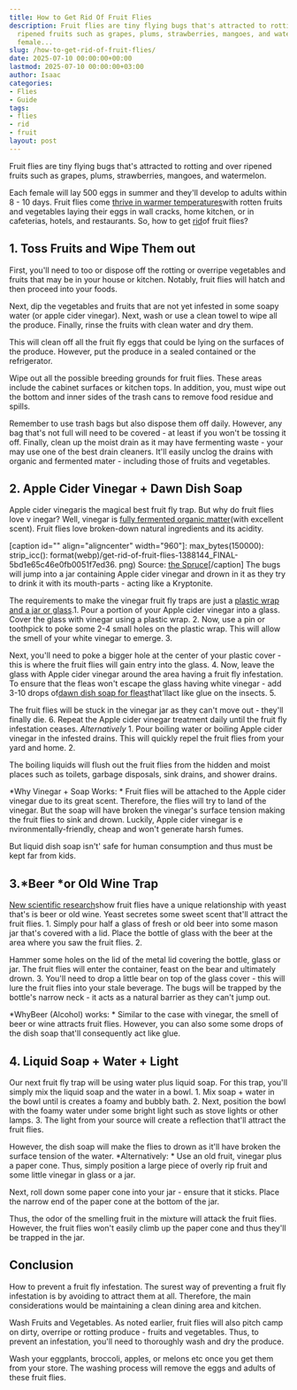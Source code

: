 ```yaml
---
title: How to Get Rid Of Fruit Flies
description: Fruit flies are tiny flying bugs that's attracted to rotting and over
  ripened fruits such as grapes, plums, strawberries, mangoes, and watermelon. Each
  female...
slug: /how-to-get-rid-of-fruit-flies/
date: 2025-07-10 00:00:00+00:00
lastmod: 2025-07-10 00:00:00+03:00
author: Isaac
categories:
- Flies
- Guide
tags:
- flies
- rid
- fruit
layout: post
---
```

Fruit flies are tiny flying bugs that's attracted to rotting and over ripened fruits such as grapes, plums, strawberries, mangoes, and watermelon.

Each female will lay 500 eggs in summer and they'll develop to adults within 8 - 10 days. Fruit flies come [thrive in warmer temperatures](https://pestpolicy.com/where-do-fruit-flies-come-from/)with rotten fruits and vegetables laying their eggs in wall cracks, home kitchen, or in cafeterias, hotels, and restaurants. So, how to get [rid](https://pestpolicy.com/homemade-fruit-fly-trap/)of fruit flies?

##  1. Toss Fruits and Wipe Them out

First, you'll need to too or dispose off the rotting or overripe vegetables and fruits that may be in your house or kitchen. Notably, fruit flies will hatch and then proceed into your foods.

Next, dip the vegetables and fruits that are not yet infested in some soapy water (or apple cider vinegar). Next, wash or use a clean towel to wipe all the produce. Finally, rinse the fruits with clean water and dry them.

This will clean off all the fruit fly eggs that could be lying on the surfaces of the produce. However, put the produce in a sealed contained or the refrigerator.

Wipe out all the possible breeding grounds for fruit flies. These areas include the cabinet surfaces or kitchen tops. In addition, you, must wipe out the bottom and inner sides of the trash cans to remove food residue and spills.

Remember to use trash bags but also dispose them off daily. However, any bag that's not full will need to be covered - at least if you won't be tossing it off. Finally, clean up the moist drain as it may have fermenting waste - your may use one of the best drain cleaners. It'll easily unclog the drains with organic and fermented mater - including those of fruits and vegetables.

##  2. Apple Cider Vinegar + Dawn Dish Soap

Apple cider vinegaris the magical best fruit fly trap. But why do fruit flies love v inegar? Well, vinegar is [fully fermented organic matter](https://www.hsph.harvard.edu/nutritionsource/vinegar/)(with excellent scent). Fruit flies love broken-down natural ingredients and its acidity.

[caption id="" align="aligncenter" width="960"]: max_bytes(150000): strip_icc(): format(webp)/get-rid-of-fruit-flies-1388144_FINAL-5bd1e65c46e0fb0051f7ed36. png) Source: [the Spruce](https://www.thespruce.com/get-rid-of-fruit-flies-1388144)[/caption] The bugs will jump into a jar containing Apple cider vinegar and drown in it as they try to drink it with its mouth-parts - acting like a Kryptonite.

The requirements to make the vinegar fruit fly traps are just a [plastic wrap and a jar or glass](http://www.academia.edu/27434106/How_to_Get_Rid_Of_Fruit_Flies_with_a_Homemade_Fruit_Fly_Trap).1. Pour a portion of your Apple cider vinegar into a glass. Cover the glass with vinegar using a plastic wrap. 2. Now, use a pin or toothpick to poke some 2-4 small holes on the plastic wrap. This will allow the smell of your white vinegar to emerge. 3.

Next, you'll need to poke a bigger hole at the center of your plastic cover - this is where the fruit flies will gain entry into the glass. 4. Now, leave the glass with Apple cider vinegar around the area having a fruit fly infestation. To ensure that the fleas won't escape the glass having white vinegar - add 3-10 drops of[dawn dish soap for fleas](https://pestpolicy.com/dawn-dish-soap-for-fleas/)that'llact like glue on the insects. 5.

The fruit flies will be stuck in the vinegar jar as they can't move out - they'll finally die. 6. Repeat the Apple cider vinegar treatment daily until the fruit fly infestation ceases. *Alternatively* 1. Pour boiling water or boiling Apple cider vinegar in the infested drains. This will quickly repel the fruit flies from your yard and home. 2.

The boiling liquids will flush out the fruit flies from the hidden and moist places such as toilets, garbage disposals, sink drains, and shower drains.

*Why Vinegar + Soap Works: * Fruit flies will be attached to the Apple cider vinegar due to its great scent. Therefore, the flies will try to land of the vinegar. But the soap will have broken the vinegar's surface tension making the fruit flies to sink and drown. Luckily, Apple cider vinegar is e nvironmentally-friendly, cheap and won't generate harsh fumes.

But liquid dish soap isn't' safe for human consumption and thus must be kept far from kids.

##  3.*Beer *or Old Wine Trap

[New scientific research](https://www.sciencemag.org/news/2014/10/better-smelling-beer-thanks-fruit-flies)show fruit flies have a unique relationship with yeast that's is beer or old wine. Yeast secretes some sweet scent that'll attract the fruit flies. 1. Simply pour half a glass of fresh or old beer into some mason jar that's covered with a lid. Place the bottle of glass with the beer at the area where you saw the fruit flies. 2.

Hammer some holes on the lid of the metal lid covering the bottle, glass or jar. The fruit flies will enter the container, feast on the bear and ultimately drown. 3. You'll need to drop a little bear on top of the glass cover - this will lure the fruit flies into your stale beverage. The bugs will be trapped by the bottle's narrow neck - it acts as a natural barrier as they can't jump out.

*WhyBeer (Alcohol) works: * Similar to the case with vinegar, the smell of beer or wine attracts fruit flies. However, you can also some some drops of the dish soap that'll consequently act like glue.

##  4. Liquid Soap + Water + Light

Our next fruit fly trap will be using water plus liquid soap. For this trap, you'll simply mix the liquid soap and the water in a bowl. 1. Mix soap + water in the bowl until is creates a foamy and bubbly bath. 2. Next, position the bowl with the foamy water under some bright light such as stove lights or other lamps. 3. The light from your source will create a reflection that'll attract the fruit flies.

However, the dish soap will make the flies to drown as it'll have broken the surface tension of the water. *Alternatively: * Use an old fruit, vinegar plus a paper cone. Thus, simply position a large piece of overly rip fruit and some little vinegar in glass or a jar.

Next, roll down some paper cone into your jar - ensure that it sticks. Place the narrow end of the paper cone at the bottom of the jar.

Thus, the odor of the smelling fruit in the mixture will attack the fruit flies. However, the fruit flies won't easily climb up the paper cone and thus they'll be trapped in the jar.

##  Conclusion

How to prevent a fruit fly infestation. The surest way of preventing a fruit fly infestation is by avoiding to attract them at all. Therefore, the main considerations would be maintaining a clean dining area and kitchen.

Wash Fruits and Vegetables. As noted earlier, fruit flies will also pitch camp on dirty, overripe or rotting produce - fruits and vegetables. Thus, to prevent an infestation, you'll need to thoroughly wash and dry the produce.

Wash your eggplants, broccoli, apples, or melons etc once you get them from your store. The washing process will remove the eggs and adults of these fruit flies.
